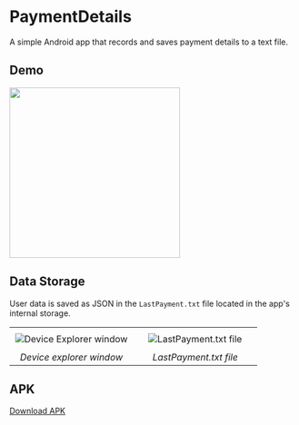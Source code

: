# PaymentDetails
A simple Android app that records and saves payment details to a text file.

## Demo
<img src ="https://github.com/hsinha76/PaymentDetails/blob/7d999f4b2b7f293f6a5c6668ad72252497e11025/demo.gif" width="300"/>

## Data Storage
User data is saved as JSON in the `LastPayment.txt` file located in the app's internal storage.

<table style="width: 100%; border: none; text-align: center;">
  <tr>
    <td style="width: 50%; padding: 10px;">
      <div style="max-width: 100%; overflow: hidden; display: flex; justify-content: center; align-items: center;">
        <img src="https://github.com/hsinha76/PaymentDetails/blob/7d999f4b2b7f293f6a5c6668ad72252497e11025/Screenshot%202025-01-26%20at%208.09.52%E2%80%AFPM.png" 
             style="max-width: 100%; height: auto; object-fit: contain;" 
             alt="Device Explorer window">
      </div>
    </td>
    <td style="width: 50%; padding: 10px;">
      <div style="max-width: 100%; overflow: hidden; display: flex; justify-content: center; align-items: center;">
        <img src="https://github.com/hsinha76/PaymentDetails/blob/7d999f4b2b7f293f6a5c6668ad72252497e11025/Screenshot%202025-01-26%20at%208.11.34%E2%80%AFPM.png" 
             style="max-width: 100%; height: auto; object-fit: contain;" 
             alt="LastPayment.txt file">
      </div>
    </td>
  </tr>
   <tr>
    <td align="center"><em>Device explorer window</em></td>
    <td align="center"><em>LastPayment.txt file</em></td>
  </tr>
</table>

## APK
[Download APK](https://github.com/hsinha76/PaymentDetails/blob/f529082a91fb8e6a5b184843efcca8cfeb3c55b7/app-debug.apk)


